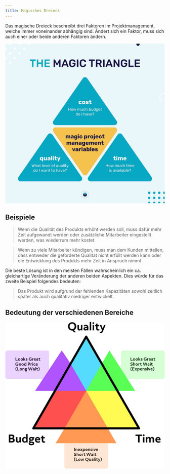 ```yaml
---
title: Magisches Dreieck
---
```


Das magische Dreieck beschreibt drei Faktoren im Projektmanagement, welche immer voneinander abhängig sind. Ändert sich ein Faktor, muss sich auch einer oder beide anderen Faktoren ändern.

[![Magisches Dreieck](../../../../assets/project_management/magic_triangle.jpg)](https://vollcomdigital.medium.com/what-is-the-magic-triangle-in-project-management-db1486b05f85)

## Beispiele

> Wenn die Qualität des Produkts erhöht werden soll, muss dafür mehr Zeit aufgewandt werden oder zusätzliche Mitarbeiter eingestellt werden, was wiederrum mehr kostet.

> Wenn zu viele Mitarbeiter kündigen, muss man dem Kunden mitteilen, dass entweder die geforderte Qualität nicht erfüllt werden kann oder die Entwicklung des Produkts mehr Zeit in Anspruch nimmt.

Die beste Lösung ist in den meisten Fällen wahrscheinlich ein ca. gleichartige Veränderung der anderen beiden Aspekten. Dies würde für das zweite Beispiel folgendes bedeuten:

> Das Produkt wird aufgrund der fehlenden Kapazitäten sowohl zeitlich später als auch qualitätiv niedriger entwickelt.

## Bedeutung der verschiedenen Bereiche

[![Bedeutung](../../../../assets/project_management/magic_triangle_context.png)](https://qosmic.tech/rocketsurgery/project-management-triangle)
